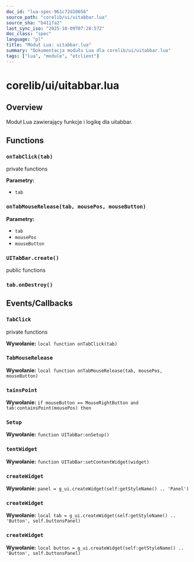 ```yaml
---
doc_id: "lua-spec-961c72d10656"
source_path: "corelib/ui/uitabbar.lua"
source_sha: "b411fa2"
last_sync_iso: "2025-10-09T07:28:57Z"
doc_class: "spec"
language: "pl"
title: "Moduł Lua: uitabbar.lua"
summary: "Dokumentacja modułu Lua dla corelib/ui/uitabbar.lua"
tags: ["lua", "module", "otclient"]
---
```


# corelib/ui/uitabbar.lua

## Overview

Moduł Lua zawierający funkcje i logikę dla uitabbar.

## Functions

### `onTabClick(tab)`

private functions

**Parametry:**

- `tab`

### `onTabMouseRelease(tab, mousePos, mouseButton)`

**Parametry:**

- `tab`
- `mousePos`
- `mouseButton`

### `UITabBar.create()`

public functions

### `tab.onDestroy()`

## Events/Callbacks

### `TabClick`

private functions

**Wywołanie:** `local function onTabClick(tab)`

### `TabMouseRelease`

**Wywołanie:** `local function onTabMouseRelease(tab, mousePos, mouseButton)`

### `tainsPoint`

**Wywołanie:** `if mouseButton == MouseRightButton and tab:containsPoint(mousePos) then`

### `Setup`

**Wywołanie:** `function UITabBar:onSetup()`

### `tentWidget`

**Wywołanie:** `function UITabBar:setContentWidget(widget)`

### `createWidget`

**Wywołanie:** `panel = g_ui.createWidget(self:getStyleName() .. 'Panel')`

### `createWidget`

**Wywołanie:** `local tab = g_ui.createWidget(self:getStyleName() .. 'Button', self.buttonsPanel)`

### `createWidget`

**Wywołanie:** `local button = g_ui.createWidget(self:getStyleName() .. 'Button', self.buttonsPanel)`
